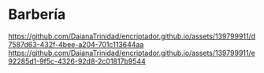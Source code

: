 # Barbería

https://github.com/DaianaTrinidad/encriptador.github.io/assets/139799911/d7587d63-432f-4bee-a204-701c113644aa
https://github.com/DaianaTrinidad/encriptador.github.io/assets/139799911/e92285d1-9f5c-4326-92d8-2c01817b9544

